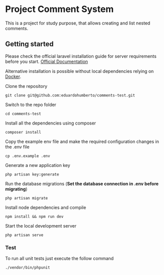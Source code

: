# Project Comment System
This is a project for study purpose, that allows creating and list nested comments.

## Getting started

Please check the official laravel installation guide for server requirements before you start. [Official Documentation](https://laravel.com/docs/8.x)

Alternative installation is possible without local dependencies relying on [Docker](#docker).

Clone the repository

    git clone git@github.com:eduardohumberto/comments-test.git

Switch to the repo folder

    cd comments-test

Install all the dependencies using composer

    composer install

Copy the example env file and make the required configuration changes in the .env file

    cp .env.example .env

Generate a new application key

    php artisan key:generate

Run the database migrations (**Set the database connection in .env before migrating**)

    php artisan migrate

Install node dependencies and compile

    npm install && npm run dev

Start the local development server

    php artisan serve

### Test

To run all unit tests just execute the follow command

    ./vendor/bin/phpunit
